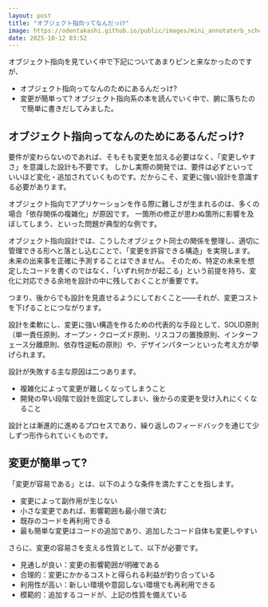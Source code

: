 ```yaml
---
layout: post
title: "オブジェクト指向ってなんだっけ"
image: https://odentakashi.github.io/public/images/mini_annotaterb_schematic.png
date: 2025-10-12 03:52
---
```


オブジェクト指向を見ていく中で下記についてあまりピンと来なかったのですが、
- オブジェクト指向ってなんのためにあるんだっけ?
- 変更が簡単って?
オブジェクト指向系の本を読んでいく中で、腑に落ちたので簡単に書きだしてみました。

## オブジェクト指向ってなんのためにあるんだっけ?
要件が変わらないのであれば、そもそも変更を加える必要はなく、「変更しやすさ」を意識した設計も不要です。
しかし実際の開発では、要件は必ずといっていいほど変化・追加されていくものです。だからこそ、変更に強い設計を意識する必要があります。

オブジェクト指向でアプリケーションを作る際に難しさが生まれるのは、多くの場合「依存関係の複雑化」が原因です。
一箇所の修正が思わぬ箇所に影響を及ぼしてしまう、といった問題が典型的な例です。

オブジェクト指向設計では、こうしたオブジェクト同士の関係を整理し、適切に管理できる形へと落とし込むことで、「変更を許容できる構造」を実現します。
未来の出来事を正確に予測することはできません。
そのため、特定の未来を想定したコードを書くのではなく、「いずれ何かが起こる」という前提を持ち、変化に対応できる余地を設計の中に残しておくことが重要です。

つまり、後からでも設計を見直せるようにしておくこと――それが、変更コストを下げることにつながります。

設計を柔軟にし、変更に強い構造を作るための代表的な手段として、SOLID原則（単一責任原則、オープン・クローズド原則、リスコフの置換原則、インターフェース分離原則、依存性逆転の原則）や、デザインパターンといった考え方が挙げられます。

設計が失敗する主な原因は二つあります。
- 複雑化によって変更が難しくなってしまうこと
- 開発の早い段階で設計を固定してしまい、後からの変更を受け入れにくくなること

設計とは漸進的に進めるプロセスであり、繰り返しのフィードバックを通じて少しずつ形作られていくものです。

## 変更が簡単って?
「変更が容易である」とは、以下のような条件を満たすことを指します。

- 変更によって副作用が生じない
- 小さな変更であれば、影響範囲も最小限で済む
- 既存のコードを再利用できる
- 最も簡単な変更はコードの追加であり、追加したコード自体も変更しやすい

さらに、変更の容易さを支える性質として、以下が必要です。

- 見通しが良い：変更の影響範囲が明確である
- 合理的：変更にかかるコストと得られる利益が釣り合っている
- 利用性が高い：新しい環境や意図しない環境でも再利用できる
- 模範的：追加するコードが、上記の性質を備えている

